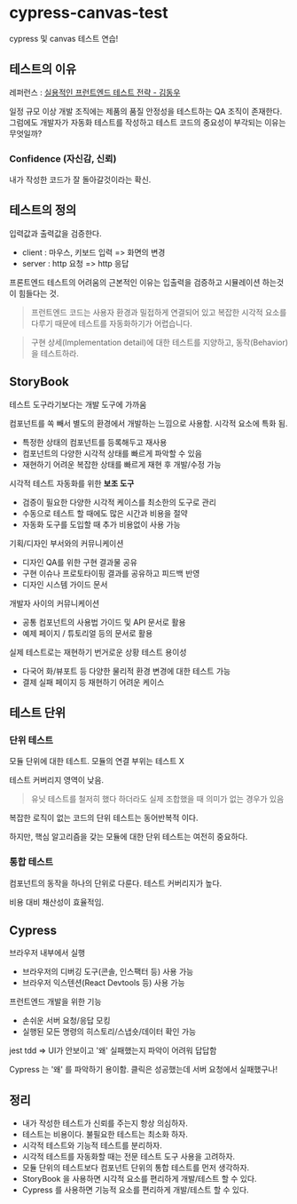 # cypress-canvas-test
cypress 및 canvas 테스트 연습!

## 테스트의 이유

레퍼런스 : [실용적인 프런트엔드 테스트 전략 - 김동우](https://www.youtube.com/watch?v=q9d631Nl0_4)

일정 규모 이상 개발 조직에는 제품의 품질 안정성을 테스트하는 QA 조직이 존재한다.\
그럼에도 개발자가 자동화 테스트를 작성하고 테스트 코드의 중요성이 부각되는 이유는 무엇일까?

### Confidence (자신감, 신뢰)

내가 작성한 코드가 잘 돌아갈것이라는 확신.

## 테스트의 정의

입력값과 출력값을 검증한다. 

* client : 마우스, 키보드 입력 => 화면의 변경
* server : http 요청 => http 응답 

프론트엔드 테스트의 어려움의 근본적인 이유는 입출력을 검증하고 시뮬레이션 하는것이 힘들다는 것.

> 프런트엔드 코드는 사용자 환경과 밀접하게 연결되어 있고 복잡한 시각적 요소를 다루기 때문에 테스트를 자동화하기가 어렵습니다.
 
> 구현 상세(Implementation detail)에 대한 테스트를 지양하고, 동작(Behavior)을 테스트하라.

## StoryBook

테스트 도구라기보다는 개발 도구에 가까움

컴포넌트를 쏙 빼서 별도의 환경에서 개발하는 느낌으로 사용함. 시각적 요소에 특화 됨.

* 특정한 상태의 컴포넌트를 등록해두고 재사용
* 컴포넌트의 다양한 시각적 상태를 빠르게 파악할 수 있음
* 재현하기 어려운 복잡한 상태를 빠르게 재현 후 개발/수정 가능

시각적 테스트 자동화를 위한 **보조 도구**

* 검증이 필요한 다양한 시각적 케이스를 최소한의 도구로 관리
* 수동으로 테스트 할 때에도 많은 시간과 비용을 절약
* 자동화 도구를 도입할 때 추가 비용없이 사용 가능

기획/디자인 부서와의 커뮤니케이션 

* 디자인 QA를 위한 구현 결과물 공유 
* 구현 이슈나 프로토타이핑 결과를 공유하고 피드백 반영
* 디자인 시스템 가이드 문서

개발자 사이의 커뮤니케이션 

* 공통 컴포넌트의 사용법 가이드 및 API 문서로 활용
* 예제 페이지 / 튜토리얼 등의 문서로 활용

실제 테스트로는 재현하기 번거로운 상황 테스트 용이성 

* 다국어 화/뷰포트 등 다양한 물리적 환경 변경에 대한 테스트 가능
* 결제 실패 페이지 등 재현하기 어려운 케이스

## 테스트 단위

### 단위 테스트 

모듈 단위에 대한 테스트. 모듈의 연결 부위는 테스트 X

테스트 커버리지 영역이 낮음. 

> 유닛 테스트를 철저히 했다 하더라도 실제 조합했을 때 의미가 없는 경우가 있음

복잡한 로직이 없는 코드의 단위 테스트는 동어반복적 이다.

하지만, 핵심 알고리즘을 갖는 모듈에 대한 단위 테스트는 여전히 중요하다.

### 통합 테스트

컴포넌트의 동작을 하나의 단위로 다룬다. 테스트 커버리지가 높다. 

비용 대비 채산성이 효율적임.

## Cypress

브라우저 내부에서 실행

* 브라우저의 디버깅 도구(콘솔, 인스팩터 등) 사용 가능
* 브라우저 익스텐션(React Devtools 등) 사용 가능

프런트엔드 개발을 위한 기능

* 손쉬운 서버 요청/응답 모킹
* 실행된 모든 명령의 히스토리/스냅숏/데이터 확인 가능

jest tdd => UI가 안보이고 '왜' 실패했는지 파악이 어려워 답답함

Cypress 는 '왜' 를 파악하기 용이함. 클릭은 성공했는데 서버 요청에서 실패했구나!

## 정리 

* 내가 작성한 테스트가 신뢰를 주는지 항상 의심하자.
* 테스트는 비용이다. 불필요한 테스트는 최소화 하자.
* 시각적 테스트와 기능적 테스트를 분리하자.
* 시각적 테스트를 자동화할 때는 전문 테스트 도구 사용을 고려하자.
* 모듈 단위의 테스트보다 컴포넌트 단위의 통합 테스트를 먼저 생각하자.
* StoryBook 을 사용하면 시각적 요소를 편리하게 개발/테스트 할 수 있다.
* Cypress 를 사용하면 기능적 요소를 편리하게 개발/테스트 할 수 있다.
